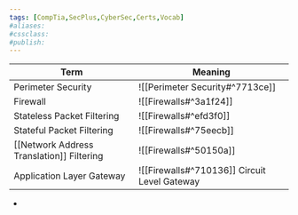 ```yaml
---
tags: [CompTia,SecPlus,CyberSec,Certs,Vocab]
#aliases:
#cssclass:
#publish:
---
```


| Term                                      | Meaning                         |
| ----------------------------------------- | ------------------------------- |
| Perimeter Security                        | ![[Perimeter Security#^7713ce]] |
| Firewall                                  | ![[Firewalls#^3a1f24]]          |
| Stateless Packet Filtering                | ![[Firewalls#^efd3f0]]          |
| Stateful Packet Filtering                 | ![[Firewalls#^75eecb]]          |
| [[Network Address Translation]] Filtering | ![[Firewalls#^50150a]]          |
| Application Layer Gateway                 | ![[Firewalls#^710136]]             Circuit Level Gateway                   |

-